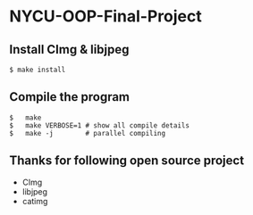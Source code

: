 # NYCU-OOP-Final-Project

## Install CImg & libjpeg
```bash=
$ make install
```

## Compile the program
```bash=
$   make
$   make VERBOSE=1 # show all compile details
$   make -j        # parallel compiling
```

## Thanks for following open source project
*   CImg
*   libjpeg
*   catimg